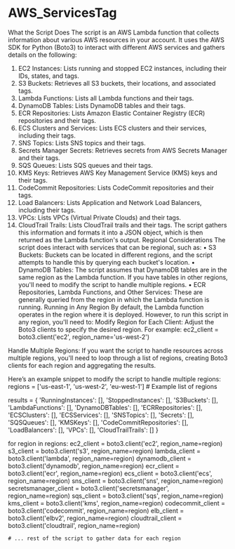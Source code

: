 # AWS_ServicesTag
What the Script Does
The script is an AWS Lambda function that collects information about various AWS resources in your account. It uses the AWS SDK for Python (Boto3) to interact with different AWS services and gathers details on the following:
1.	EC2 Instances: Lists running and stopped EC2 instances, including their IDs, states, and tags.
2.	S3 Buckets: Retrieves all S3 buckets, their locations, and associated tags.
3.	Lambda Functions: Lists all Lambda functions and their tags.
4.	DynamoDB Tables: Lists DynamoDB tables and their tags.
5.	ECR Repositories: Lists Amazon Elastic Container Registry (ECR) repositories and their tags.
6.	ECS Clusters and Services: Lists ECS clusters and their services, including their tags.
7.	SNS Topics: Lists SNS topics and their tags.
8.	Secrets Manager Secrets: Retrieves secrets from AWS Secrets Manager and their tags.
9.	SQS Queues: Lists SQS queues and their tags.
10.	KMS Keys: Retrieves AWS Key Management Service (KMS) keys and their tags.
11.	CodeCommit Repositories: Lists CodeCommit repositories and their tags.
12.	Load Balancers: Lists Application and Network Load Balancers, including their tags.
13.	VPCs: Lists VPCs (Virtual Private Clouds) and their tags.
14.	CloudTrail Trails: Lists CloudTrail trails and their tags.
The script gathers this information and formats it into a JSON object, which is then returned as the Lambda function's output.
Regional Considerations
The script does interact with services that can be regional, such as:
•	S3 Buckets: Buckets can be located in different regions, and the script attempts to handle this by querying each bucket's location.
•	DynamoDB Tables: The script assumes that DynamoDB tables are in the same region as the Lambda function. If you have tables in other regions, you'll need to modify the script to handle multiple regions.
•	ECR Repositories, Lambda Functions, and Other Services: These are generally queried from the region in which the Lambda function is running.
Running in Any Region
By default, the Lambda function operates in the region where it is deployed. However, to run this script in any region, you'll need to:
Modify Region for Each Client: Adjust the Boto3 clients to specify the desired region. For example:
ec2_client = boto3.client('ec2', region_name='us-west-2')

Handle Multiple Regions: If you want the script to handle resources across multiple regions, you'll need to loop through a list of regions, creating Boto3 clients for each region and aggregating the results.

Here’s an example snippet to modify the script to handle multiple regions:
regions = ['us-east-1', 'us-west-2', 'eu-west-1']  # Example list of regions

results = {
    'RunningInstances': [],
    'StoppedInstances': [],
    'S3Buckets': [],
    'LambdaFunctions': [],
    'DynamoDBTables': [],
    'ECRRepositories': [],
    'ECSClusters': [],
    'ECSServices': [],
    'SNSTopics': [],
    'Secrets': [],
    'SQSQueues': [],
    'KMSKeys': [],
    'CodeCommitRepositories': [],
    'LoadBalancers': [],
    'VPCs': [],
    'CloudTrailTrails': []
}

for region in regions:
    ec2_client = boto3.client('ec2', region_name=region)
    s3_client = boto3.client('s3', region_name=region)
    lambda_client = boto3.client('lambda', region_name=region)
    dynamodb_client = boto3.client('dynamodb', region_name=region)
    ecr_client = boto3.client('ecr', region_name=region)
    ecs_client = boto3.client('ecs', region_name=region)
    sns_client = boto3.client('sns', region_name=region)
    secretsmanager_client = boto3.client('secretsmanager', region_name=region)
    sqs_client = boto3.client('sqs', region_name=region)
    kms_client = boto3.client('kms', region_name=region)
    codecommit_client = boto3.client('codecommit', region_name=region)
    elb_client = boto3.client('elbv2', region_name=region)
    cloudtrail_client = boto3.client('cloudtrail', region_name=region)
    
    # ... rest of the script to gather data for each region


